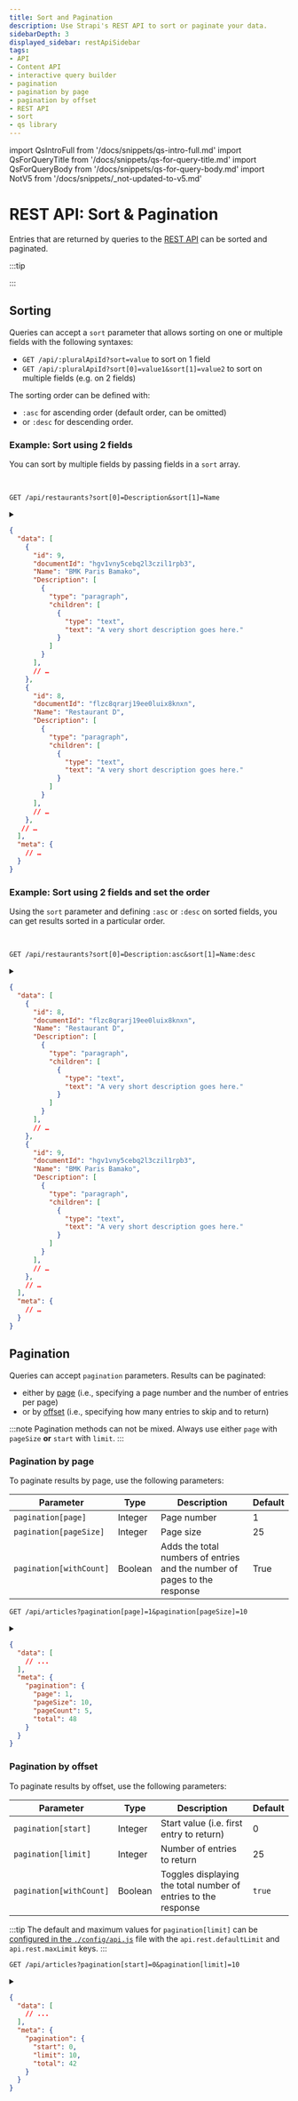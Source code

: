 ```yaml
---
title: Sort and Pagination
description: Use Strapi's REST API to sort or paginate your data.
sidebarDepth: 3
displayed_sidebar: restApiSidebar
tags:
- API
- Content API
- interactive query builder
- pagination
- pagination by page
- pagination by offset
- REST API
- sort
- qs library
---
```


import QsIntroFull from '/docs/snippets/qs-intro-full.md'
import QsForQueryTitle from '/docs/snippets/qs-for-query-title.md'
import QsForQueryBody from '/docs/snippets/qs-for-query-body.md'
import NotV5 from '/docs/snippets/_not-updated-to-v5.md'

# REST API: Sort & Pagination

Entries that are returned by queries to the [REST API](/dev-docs/api/rest) can be sorted and paginated.

:::tip

<QsIntroFull />

:::

## Sorting

Queries can accept a `sort` parameter that allows sorting on one or multiple fields with the following syntaxes:

- `GET /api/:pluralApiId?sort=value` to sort on 1 field
- `GET /api/:pluralApiId?sort[0]=value1&sort[1]=value2` to sort on multiple fields (e.g. on 2 fields)

The sorting order can be defined with:

- `:asc` for ascending order (default order, can be omitted)
- or `:desc` for descending order.


### Example: Sort using 2 fields

You can sort by multiple fields by passing fields in a `sort` array.

<br />

<ApiCall>
<Request title="Example request: Sort using 2 fields">

`GET /api/restaurants?sort[0]=Description&sort[1]=Name`

</Request>

<details>
<summary><QsForQueryTitle /></summary>

<QsForQueryBody />

```js
const qs = require('qs');
const query = qs.stringify({
  sort: ['Description', 'Name'],
}, {
  encodeValuesOnly: true, // prettify URL
});

await request(`/api/restaurants?${query}`);
```

</details>

<Response title="Example response">

```json
{
  "data": [
    {
      "id": 9,
      "documentId": "hgv1vny5cebq2l3czil1rpb3",
      "Name": "BMK Paris Bamako",
      "Description": [
        {
          "type": "paragraph",
          "children": [
            {
              "type": "text",
              "text": "A very short description goes here."
            }
          ]
        }
      ],
      // …
    },
    {
      "id": 8,
      "documentId": "flzc8qrarj19ee0luix8knxn",
      "Name": "Restaurant D",
      "Description": [
        {
          "type": "paragraph",
          "children": [
            {
              "type": "text",
              "text": "A very short description goes here."
            }
          ]
        }
      ],
      // …
    },
   // … 
  ],
  "meta": {
    // …
  }
}
```

</Response>
</ApiCall>

### Example: Sort using 2 fields and set the order

Using the `sort` parameter and defining `:asc` or  `:desc` on sorted fields, you can get results sorted in a particular order.

<br />

<ApiCall>
<Request title="Example request: Sort using 2 fields and set the order">

`GET /api/restaurants?sort[0]=Description:asc&sort[1]=Name:desc`

</Request>

<details>
<summary><QsForQueryTitle /></summary>

<QsForQueryBody />

```js
const qs = require('qs');
const query = qs.stringify({
  sort: ['Description:asc', 'Name:desc'],
}, {
  encodeValuesOnly: true, // prettify URL
});

await request(`/api/restaurants?${query}`);
```

</details>

<Response title="Example response">

```json
{
  "data": [
    {
      "id": 8,
      "documentId": "flzc8qrarj19ee0luix8knxn",
      "Name": "Restaurant D",
      "Description": [
        {
          "type": "paragraph",
          "children": [
            {
              "type": "text",
              "text": "A very short description goes here."
            }
          ]
        }
      ],
      // …
    },
    {
      "id": 9,
      "documentId": "hgv1vny5cebq2l3czil1rpb3",
      "Name": "BMK Paris Bamako",
      "Description": [
        {
          "type": "paragraph",
          "children": [
            {
              "type": "text",
              "text": "A very short description goes here."
            }
          ]
        }
      ],
      // …
    },
    // …
  ],
  "meta": {
    // …
  }
}
```

</Response>

</ApiCall>

## Pagination

Queries can accept `pagination` parameters. Results can be paginated:

- either by [page](#pagination-by-page) (i.e., specifying a page number and the number of entries per page)
- or by [offset](#pagination-by-offset) (i.e., specifying how many entries to skip and to return)

:::note
Pagination methods can not be mixed. Always use either `page` with `pageSize` **or** `start` with `limit`.
:::

### Pagination by page

To paginate results by page, use the following parameters:

| Parameter               | Type    | Description                                                               | Default |
| ----------------------- | ------- | ------------------------------------------------------------------------- | ------- |
| `pagination[page]`      | Integer | Page number                                                               | 1       |
| `pagination[pageSize]`  | Integer | Page size                                                                 | 25      |
| `pagination[withCount]` | Boolean | Adds the total numbers of entries and the number of pages to the response | True    |

<ApiCall>
<Request title="Example request: Return only 10 entries on page 1">

`GET /api/articles?pagination[page]=1&pagination[pageSize]=10`

</Request>

<details>
<summary><QsForQueryTitle /></summary>

<QsForQueryBody />

```js
const qs = require('qs');
const query = qs.stringify({
  pagination: {
    page: 1,
    pageSize: 10,
  },
}, {
  encodeValuesOnly: true, // prettify URL
});

await request(`/api/articles?${query}`);
```

</details>

<Response title="Example response">

```json
{
  "data": [
    // ...
  ],
  "meta": {
    "pagination": {
      "page": 1,
      "pageSize": 10,
      "pageCount": 5,
      "total": 48
    }
  }
}
```

</Response>
</ApiCall>

### Pagination by offset

To paginate results by offset, use the following parameters:

| Parameter               | Type    | Description                                                    | Default |
| ----------------------- | ------- | -------------------------------------------------------------- | ------- |
| `pagination[start]`     | Integer | Start value (i.e. first entry to return)                      | 0       |
| `pagination[limit]`     | Integer | Number of entries to return                                    | 25      |
| `pagination[withCount]` | Boolean | Toggles displaying the total number of entries to the response | `true`  |

:::tip
The default and maximum values for `pagination[limit]` can be [configured in the `./config/api.js`](/dev-docs/configurations/api) file with the `api.rest.defaultLimit` and `api.rest.maxLimit` keys.
:::

<ApiCall>
<Request title="Example request: Return only the first 10 entries using offset">

`GET /api/articles?pagination[start]=0&pagination[limit]=10`

</Request>

<details>
<summary><QsForQueryTitle /></summary>

<QsForQueryBody />

```js
const qs = require('qs');
const query = qs.stringify({
  pagination: {
    start: 0,
    limit: 10,
  },
}, {
  encodeValuesOnly: true, // prettify URL
});

await request(`/api/articles?${query}`);
```

</details>

<Response title="Example response">

```json
{
  "data": [
    // ...
  ],
  "meta": {
    "pagination": {
      "start": 0,
      "limit": 10,
      "total": 42
    }
  }
}
```

</Response>
</ApiCall>
